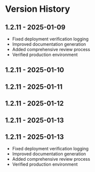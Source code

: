 # Version History

## 1.2.11 - 2025-01-09
- Fixed deployment verification logging
- Improved documentation generation
- Added comprehensive review process
- Verified production environment
## 1.2.11 - 2025-01-10
## 1.2.11 - 2025-01-11
## 1.2.11 - 2025-01-12
## 1.2.11 - 2025-01-13

## 1.2.11 - 2025-01-13
- Fixed deployment verification logging
- Improved documentation generation
- Added comprehensive review process
- Verified production environment
